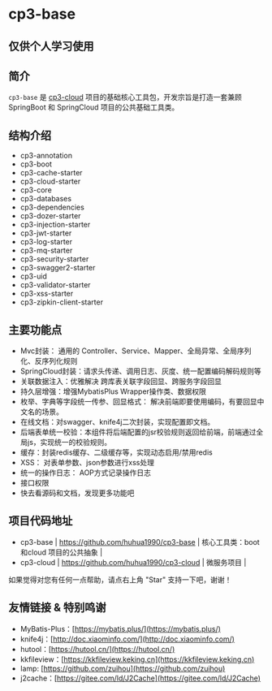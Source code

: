 # cp3-base

## 仅供个人学习使用

## 简介
`cp3-base` 是 [cp3-cloud](https://github.com/huhua1990/cp3-cloud) 项目的基础核心工具包，开发宗旨是打造一套兼顾 SpringBoot 和 SpringCloud 项目的公共基础工具类。

## 结构介绍
* cp3-annotation
* cp3-boot
* cp3-cache-starter
* cp3-cloud-starter
* cp3-core
* cp3-databases
* cp3-dependencies
* cp3-dozer-starter
* cp3-injection-starter
* cp3-jwt-starter
* cp3-log-starter
* cp3-mq-starter
* cp3-security-starter
* cp3-swagger2-starter
* cp3-uid
* cp3-validator-starter
* cp3-xss-starter
* cp3-zipkin-client-starter

## 主要功能点
- Mvc封装： 通用的 Controller、Service、Mapper、全局异常、全局序列化、反序列化规则
- SpringCloud封装：请求头传递、调用日志、灰度、统一配置编码解码规则等
- 关联数据注入：优雅解决 跨库表关联字段回显、跨服务字段回显
- 持久层增强：增强MybatisPlus Wrapper操作类、数据权限
- 枚举、字典等字段统一传参、回显格式： 解决前端即要使用编码，有要回显中文名的场景。
- 在线文档：对swagger、knife4j二次封装，实现配置即文档。
- 后端表单统一校验：本组件将后端配置的jsr校验规则返回给前端，前端通过全局js，实现统一的校验规则。
- 缓存：封装redis缓存、二级缓存等，实现动态启用/禁用redis
- XSS： 对表单参数、json参数进行xss处理
- 统一的操作日志： AOP方式记录操作日志
- 接口权限
- 快去看源码和文档，发现更多功能吧


## 项目代码地址
* cp3-base | https://github.com/huhua1990/cp3-base | 核心工具类：boot和cloud 项目的公共抽象 |
* cp3-cloud | https://github.com/huhua1990/cp3-cloud | 微服务项目 |

如果觉得对您有任何一点帮助，请点右上角 "Star" 支持一下吧，谢谢！

## 友情链接 & 特别鸣谢
* MyBatis-Plus：[https://mybatis.plus/](https://mybatis.plus/)
* knife4j：[http://doc.xiaominfo.com/](http://doc.xiaominfo.com/)
* hutool：[https://hutool.cn/](https://hutool.cn/)
* kkfileview：[https://kkfileview.keking.cn](https://kkfileview.keking.cn)
* lamp: [https://github.com/zuihou](https://github.com/zuihou)
* j2cache：[https://gitee.com/ld/J2Cache](https://gitee.com/ld/J2Cache)

